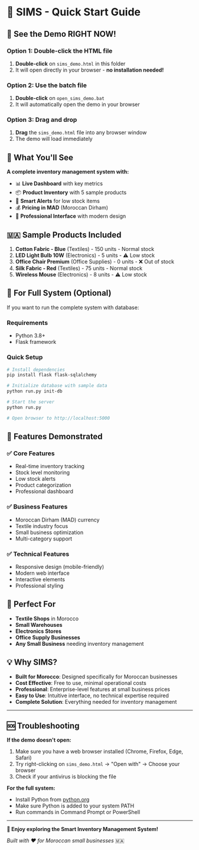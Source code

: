 # 🚀 SIMS - Quick Start Guide

## 🎯 See the Demo RIGHT NOW!

### Option 1: Double-click the HTML file
1. **Double-click** on `sims_demo.html` in this folder
2. It will open directly in your browser - **no installation needed!**

### Option 2: Use the batch file
1. **Double-click** on `open_sims_demo.bat`
2. It will automatically open the demo in your browser

### Option 3: Drag and drop
1. **Drag** the `sims_demo.html` file into any browser window
2. The demo will load immediately

## 🎉 What You'll See

**A complete inventory management system with:**

- 📊 **Live Dashboard** with key metrics
- 📦 **Product Inventory** with 5 sample products
- 🚨 **Smart Alerts** for low stock items
- 💰 **Pricing in MAD** (Moroccan Dirham)
- 🎨 **Professional Interface** with modern design

## 🇲🇦 Sample Products Included

1. **Cotton Fabric - Blue** (Textiles) - 150 units - Normal stock
2. **LED Light Bulb 10W** (Electronics) - 5 units - ⚠️ Low stock
3. **Office Chair Premium** (Office Supplies) - 0 units - ❌ Out of stock
4. **Silk Fabric - Red** (Textiles) - 75 units - Normal stock
5. **Wireless Mouse** (Electronics) - 8 units - ⚠️ Low stock

## 🔧 For Full System (Optional)

If you want to run the complete system with database:

### Requirements
- Python 3.8+
- Flask framework

### Quick Setup
```bash
# Install dependencies
pip install flask flask-sqlalchemy

# Initialize database with sample data
python run.py init-db

# Start the server
python run.py

# Open browser to http://localhost:5000
```

## 📱 Features Demonstrated

### ✅ **Core Features**
- Real-time inventory tracking
- Stock level monitoring
- Low stock alerts
- Product categorization
- Professional dashboard

### ✅ **Business Features**
- Moroccan Dirham (MAD) currency
- Textile industry focus
- Small business optimization
- Multi-category support

### ✅ **Technical Features**
- Responsive design (mobile-friendly)
- Modern web interface
- Interactive elements
- Professional styling

## 🎯 Perfect For

- **Textile Shops** in Morocco
- **Small Warehouses**
- **Electronics Stores**
- **Office Supply Businesses**
- **Any Small Business** needing inventory management

## 💡 Why SIMS?

- **Built for Morocco**: Designed specifically for Moroccan businesses
- **Cost Effective**: Free to use, minimal operational costs
- **Professional**: Enterprise-level features at small business prices
- **Easy to Use**: Intuitive interface, no technical expertise required
- **Complete Solution**: Everything needed for inventory management

---

## 🆘 Troubleshooting

**If the demo doesn't open:**
1. Make sure you have a web browser installed (Chrome, Firefox, Edge, Safari)
2. Try right-clicking on `sims_demo.html` → "Open with" → Choose your browser
3. Check if your antivirus is blocking the file

**For the full system:**
- Install Python from [python.org](https://python.org)
- Make sure Python is added to your system PATH
- Run commands in Command Prompt or PowerShell

---

**🎉 Enjoy exploring the Smart Inventory Management System!**

*Built with ❤️ for Moroccan small businesses* 🇲🇦
